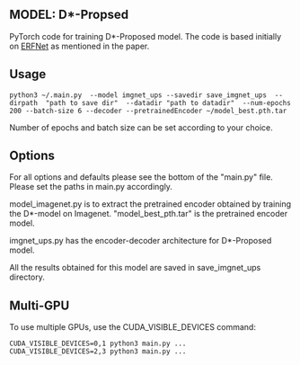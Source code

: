 ## MODEL: D*-Propsed

PyTorch code for training D*-Proposed model. The code is based initially on [ERFNet](https://github.com/Eromera/erfnet_pytorch) as mentioned in the paper.

## Usage

```
python3 ~/.main.py  --model imgnet_ups --savedir save_imgnet_ups  --dirpath  "path to save dir"  --datadir "path to datadir"  --num-epochs 200 --batch-size 6 --decoder --pretrainedEncoder ~/model_best.pth.tar
```
Number of epochs and batch size can be set according to your choice.

## Options
For all options and defaults please see the bottom of the "main.py" file. Please set the paths in main.py accordingly.

model_imagenet.py is to extract the pretrained encoder obtained by training the D*-model on Imagenet. "model_best_pth.tar" is the pretrained encoder model.

imgnet_ups.py has the encoder-decoder architecture for D*-Proposed model.

All the results obtained for this model are saved in save_imgnet_ups directory.

## Multi-GPU
To use multiple GPUs, use the CUDA_VISIBLE_DEVICES command:
```
CUDA_VISIBLE_DEVICES=0,1 python3 main.py ...
CUDA_VISIBLE_DEVICES=2,3 python3 main.py ...
```
